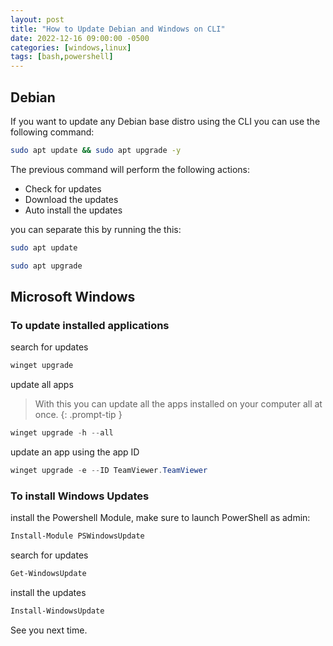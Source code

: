 ```yaml
---
layout: post
title: "How to Update Debian and Windows on CLI"
date: 2022-12-16 09:00:00 -0500
categories: [windows,linux]
tags: [bash,powershell]
---
```


## Debian

If you want to update any Debian base distro using the CLI you can use the following command:

```bash
sudo apt update && sudo apt upgrade -y
```

The previous command will perform the following actions:

* Check for updates
* Download the updates 
* Auto install the updates

you can separate this by running the this:

```bash
sudo apt update
```

```bash
sudo apt upgrade
```

## Microsoft Windows

### To update installed applications

search for updates

```PowerShell
winget upgrade
```
update all apps

> With this you can update all the apps installed on your computer all at once.
{: .prompt-tip }

```powershell
winget upgrade -h --all
```
update an app using the app ID
```powershell
winget upgrade -e --ID TeamViewer.TeamViewer
```
### To install Windows Updates

install the Powershell Module, make sure to launch PowerShell as admin:

```powershell
Install-Module PSWindowsUpdate
```
search for updates
```powershell
Get-WindowsUpdate
```
install the updates
```powershell
Install-WindowsUpdate
```

See you next time.



